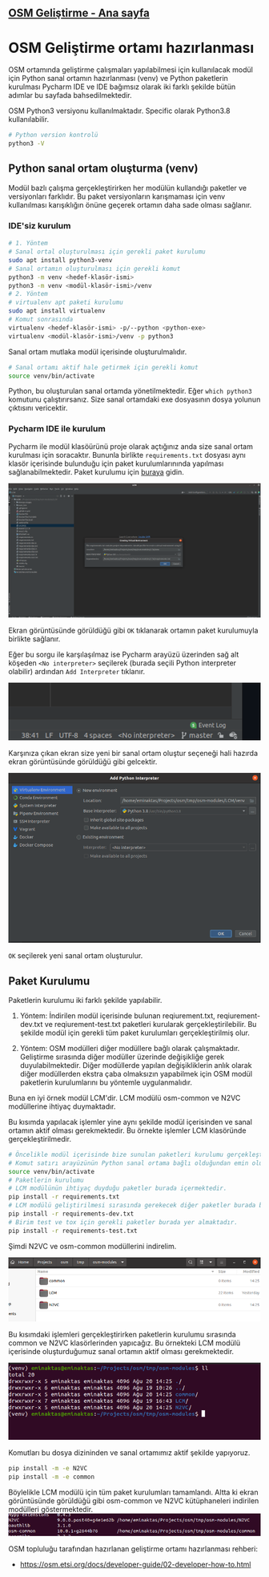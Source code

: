 ## [OSM Geliştirme - Ana sayfa](../README.md)

# OSM Geliştirme ortamı hazırlanması

OSM ortamında geliştirme çalışmaları yapılabilmesi için kullanılacak modül için Python sanal ortamın hazırlanması (venv) ve Python paketlerin kurulması Pycharm IDE ve IDE bağımsız olarak iki farklı şekilde bütün adımlar bu sayfada bahsedilmektedir.

OSM Python3 versiyonu kullanılmaktadır. Specific olarak Python3.8 kullanılabilir.
```bash
# Python version kontrolü
python3 -V
``` 

## Python sanal ortam oluşturma (venv)

Modül bazlı çalışma gerçekleştirirken her modülün kullandığı paketler ve versiyonları farklıdır. Bu paket versiyonların karışmaması için venv kullanılması karışıklığın önüne geçerek ortamın daha sade olması sağlanır.

### IDE'siz kurulum

```bash
# 1. Yöntem
# Sanal ortal oluşturulması için gerekli paket kurulumu
sudo apt install python3-venv
# Sanal ortamın oluşturulması için gerekli komut
python3 -m venv <hedef-klasör-ismi>
python3 -m venv <modül-klasör-ismi>/venv
# 2. Yöntem
# virtualenv apt paketi kurulumu
sudo apt install virtualenv
# Komut sonrasında 
virtualenv <hedef-klasör-ismi> -p/--python <python-exe>
virtualenv <modül-klasör-ismi>/venv -p python3
```

Sanal ortam mutlaka modül içerisinde oluşturulmalıdır.

```bash
# Sanal ortamı aktif hale getirmek için gerekli komut
source venv/bin/activate
```

Python, bu oluşturulan sanal ortamda yönetilmektedir. Eğer `which python3` komutunu çalıştırırsanız. Size sanal ortamdaki exe dosyasının dosya yolunun çıktısını vericektir.

### Pycharm IDE ile kurulum

Pycharm ile modül klasöürünü proje olarak açtığınız anda size sanal ortam kurulması için soracaktır. Bununla birlikte `requirements.txt` dosyası aynı klasör içerisinde bulunduğu için paket kurulumlarınında yapılması sağlanabilmektedir. Paket kurulumu için [buraya](#paket-kurulumu) gidin.

![pycharm venv sorgusu](ekran-goruntuleri/pycharm-venv-sorgusu.png)

Ekran görüntüsünde görüldüğü gibi `OK` tıklanarak ortamın paket kurulumuyla birlikte sağlanır.

Eğer bu sorgu ile karşılaşılmaz ise Pycharm arayüzü üzerinden sağ alt köşeden `<No interpreter>` seçilerek (burada seçili Python interpreter olabilir) ardından `Add Interpreter` tıklanır.

![no interpreter](ekran-goruntuleri/no-interpreter.png)

Karşınıza çıkan ekran size yeni bir sanal ortam oluştur seçeneği hali hazırda ekran görüntüsünde görüldüğü gibi gelcektir.

![add new interpreter](ekran-goruntuleri/add-new-interpreter.png)

`OK` seçilerek yeni sanal ortam oluşturulur.

## Paket Kurulumu

Paketlerin kurulumu iki farklı şekilde yapılabilir.

1. Yöntem: İndirilen modül içerisinde bulunan reqiurement.txt, reqiurement-dev.txt ve reqiurement-test.txt paketleri kurularak gerçekleştirilebilir. Bu şekilde modül için gerekli tüm paket kurulumları gerçekleştirilmiş olur.

2. Yöntem: OSM modülleri diğer modüllere bağlı olarak çalışmaktadır. Geliştirme sırasında diğer modüller üzerinde değişikliğe gerek duyulabilmektedir. Diğer modüllerde yapılan değişikliklerin anlık olarak diğer modüllerden ekstra çaba olmaksızın yapabilmek için OSM modül paketlerin kurulumlarını bu yöntemle uygulanmalıdır.

Buna en iyi örnek modül LCM'dir. LCM modülü osm-common ve N2VC modüllerine ihtiyaç duymaktadır.

Bu kısımda yapılacak işlemler yine aynı şekilde modül içerisinden ve sanal ortamın aktif olması gerekmektedir. Bu örnekte işlemler LCM klasöründe gerçekleştirilmedir.

```bash
# Öncelikle modül içerisinde bize sunulan paketleri kurulumu gerçekleştirelim.
# Komut satırı arayüzünün Python sanal ortama bağlı olduğundan emin olun. Eğer bağlıysanız `(venv)` ibaresi komut satırınınızda belirir.
source venv/bin/activate
# Paketlerin kurulumu
# LCM modülünün ihtiyaç duyduğu paketler burada içermektedir.
pip install -r requirements.txt
# LCM modülü geliştirilmesi sırasında gerekecek diğer paketler burada bulunmaktadır. Aslında buradaki paketler N2VC ve osm-common paketlerini içermektedir.
pip install -r requirements-dev.txt
# Birim test ve tox için gerekli paketler burada yer almaktadır.
pip install -r requirements-test.txt
```

Şimdi N2VC ve osm-common modüllerini indirelim.

![klasörde ki modüller](ekran-goruntuleri/klasorde-ki-modul.png)

Bu kısımdaki işlemleri gerçekleştirirken paketlerin kurulumu sırasında common ve N2VC klasörlerinden yapıcağız. Bu örnekteki LCM modülü içerisinde oluşturduğumuz sanal ortamın aktif olması gerekmektedir.

![moduller](ekran-goruntuleri/moduller.png)

Komutları bu dosya dizininden ve sanal ortamımız aktif şekilde yapıyoruz.

```bash
pip install -m -e N2VC
pip install -m -e common
```

Böylelikle LCM modülü için tüm paket kurulumları tamamlandı.
Altta ki ekran görüntüsünde görüldüğü gibi osm-common ve N2VC kütüphaneleri indirilen modülleri göstermektedir.
![pip list](ekran-goruntuleri/pip-list.png)


OSM topluluğu tarafından hazırlanan geliştirme ortamı hazırlanması rehberi:
- https://osm.etsi.org/docs/developer-guide/02-developer-how-to.html